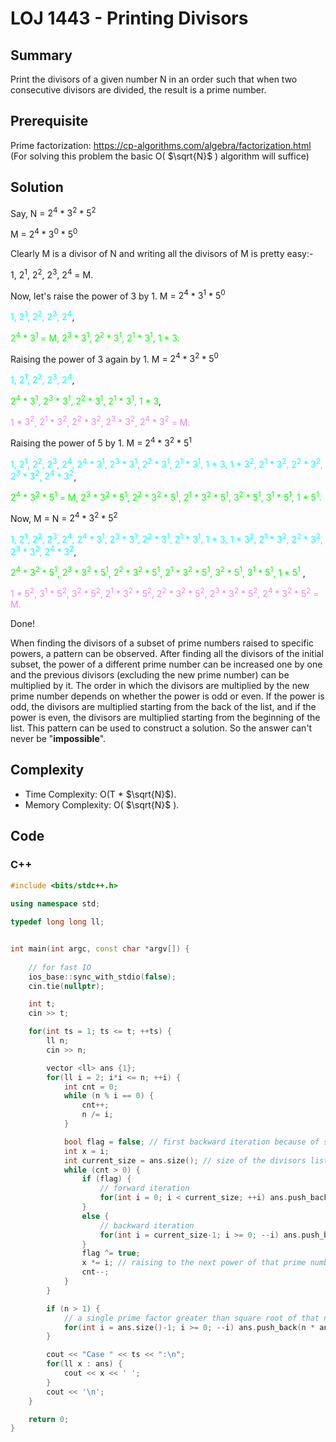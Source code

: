 # LOJ 1443 - Printing Divisors

## Summary
Print the divisors of a given number N in an order such that when two consecutive divisors are divided, the result is a prime number.

## Prerequisite
Prime factorization: https://cp-algorithms.com/algebra/factorization.html
(For solving this problem the basic O( $\sqrt{N}$ ) algorithm will suffice)

## Solution
Say, N = $2^4$ * $3^2$ * $5^2$

M = $2^4$ * $3^0$ * $5^0$

Clearly M is a divisor of N and writing all the divisors of M is pretty easy:-


1, $2^1$, $2^2$, $2^3$, $2^4$ = M. </span>

Now, let's raise the power of 3 by 1. M = $2^4$ * $3^1$ * $5^0$

<span style="color:aqua"> 1, $2^1$, $2^2$, $2^3$, $2^4$</span>, 

<span style="color:lime">$2^4$ * $3^1$ = M, $2^3$ * $3^1$, $2^2$ * $3^1$, $2^1$ * $3^1$, 1 * 3.</span>

Raising the power of 3 again by 1. M = $2^4$ * $3^2$ * $5^0$

<span style="color:aqua"> 1, $2^1$, $2^2$, $2^3$, $2^4$</span>, 

<span style="color:lime">$2^4$ * $3^1$, $2^3$ * $3^1$, $2^2$ * $3^1$, $2^1$ * $3^1$, 1 * 3</span>,

<span style="color:violet">1 * $3^2$, $2^1$ * $3^2$, $2^2$ * $3^2$, $2^3$ * $3^2$, $2^4$ * $3^2$ = M.</span>

Raising the power of 5 by 1. M = $2^4$ * $3^2$ * $5^1$

<span style="color:aqua"> 1, $2^1$, $2^2$, $2^3$, $2^4$, $2^4$ * $3^1$, $2^3$ * $3^1$, $2^2$ * $3^1$, $2^1$ * $3^1$, 1 * 3, 1 * $3^2$, $2^1$ * $3^2$, $2^2$ * $3^2$, $2^3$ * $3^2$, $2^4$ * $3^2$</span>, 

<span style="color:lime"> $2^4$ * $3^2$ * $5^1$ = M, $2^3$ * $3^2$ * $5^1$, $2^2$ * $3^2$ * $5^1$, $2^1$ * $3^2$ * $5^1$, $3^2$ * $5^1$, $3^1$ * $5^1$, 1 * $5^1$.</span>

Now, M = N = $2^4$ * $3^2$ * $5^2$

<span style="color:aqua"> 1, $2^1$, $2^2$, $2^3$, $2^4$, $2^4$ * $3^1$, $2^3$ * $3^1$, $2^2$ * $3^1$, $2^1$ * $3^1$, 1 * 3, 1 * $3^2$, $2^1$ * $3^2$, $2^2$ * $3^2$, $2^3$ * $3^2$, $2^4$ * $3^2$</span>, 

<span style="color:lime"> $2^4$ * $3^2$ * $5^1$, $2^3$ * $3^2$ * $5^1$, $2^2$ * $3^2$ * $5^1$, $2^1$ * $3^2$ * $5^1$, $3^2$ * $5^1$, $3^1$ * $5^1$, 1 * $5^1$ </span> , 

<span style="color:violet"> 1 * $5^2$, $3^1$ * $5^2$, $3^2$ * $5^2$, $2^1$ * $3^2$ * $5^2$, $2^2$ * $3^2$ * $5^2$, $2^3$ * $3^2$ * $5^2$, $2^4$ * $3^2$ * $5^2$ = M.</span>

Done!

When finding the divisors of a subset of prime numbers raised to specific powers, a pattern can be observed. After finding all the divisors of the initial subset, the power of a different prime number can be increased one by one and the previous divisors (excluding the new prime number) can be multiplied by it. The order in which the divisors are multiplied by the new prime number depends on whether the power is odd or even. If the power is odd, the divisors are multiplied starting from the back of the list, and if the power is even, the divisors are multiplied starting from the beginning of the list. This pattern can be used to construct a solution. So the answer can't never be "**impossible**".

## Complexity
- Time Complexity: O(T * $\sqrt{N}$).
- Memory Complexity: O( $\sqrt{N}$ ).

## Code

### C++

```cpp
#include <bits/stdc++.h>
 
using namespace std;

typedef long long ll;


int main(int argc, const char *argv[]) {
     
    // for fast IO
    ios_base::sync_with_stdio(false);
    cin.tie(nullptr);

    int t;
    cin >> t;

    for(int ts = 1; ts <= t; ++ts) {
        ll n;
        cin >> n;

        vector <ll> ans {1};
        for(ll i = 2; i*i <= n; ++i) {
            int cnt = 0;
            while (n % i == 0) {
                cnt++;
                n /= i;
            }

            bool flag = false; // first backward iteration because of satisfying the contraint. For first prime number it doesn't matter.
            int x = i;
            int current_size = ans.size(); // size of the divisors list not containing the prime number i
            while (cnt > 0) {
                if (flag) {
                    // forward iteration
                    for(int i = 0; i < current_size; ++i) ans.push_back(ans[i] * x);
                }
                else {
                    // backward iteration
                    for(int i = current_size-1; i >= 0; --i) ans.push_back(ans[i] * x);
                }
                flag ^= true;
                x *= i; // raising to the next power of that prime number
                cnt--;
            }
        }

        if (n > 1) {
            // a single prime factor greater than square root of that number
            for(int i = ans.size()-1; i >= 0; --i) ans.push_back(n * ans[i]);
        }

        cout << "Case " << ts << ":\n";
        for(ll x : ans) {
            cout << x << ' ';
        }
        cout << '\n';
    }

    return 0;
} 
```

